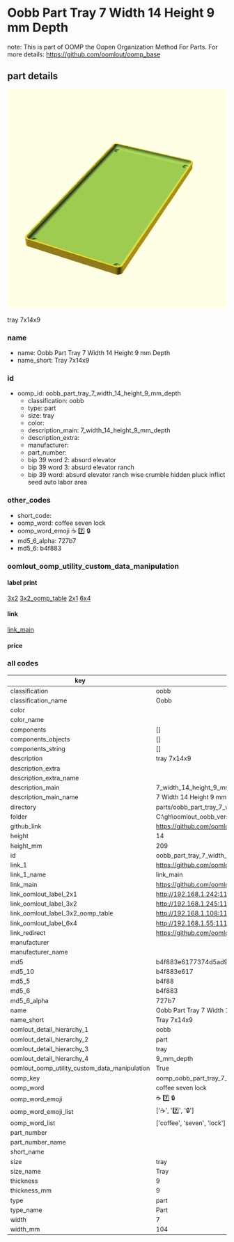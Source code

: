 # Oobb Part Tray 7 Width 14 Height 9 mm Depth  

note: This is part of OOMP the Oopen Organization Method For Parts. For more details: https://github.com/oomlout/oomp_base

##  part details
  

[![](3dpr.png)](3dpr.png)

tray 7x14x9



### name
* name: Oobb Part Tray 7 Width 14 Height 9 mm Depth
* name_short: Tray 7x14x9 
### id
* oomp_id: oobb_part_tray_7_width_14_height_9_mm_depth
  * classification: oobb
  * type: part
  * size: tray
  * color: 
  * description_main: 7_width_14_height_9_mm_depth
  * description_extra: 
  * manufacturer: 
  * part_number: 
  * bip 39 word 2: absurd elevator
  * bip 39 word 3: absurd elevator ranch
  * bip 39 word: absurd elevator ranch wise crumble hidden pluck inflict seed auto labor area

### other_codes
* short_code: 
* oomp_word: coffee seven lock
* oomp_word_emoji :coffee: :seven: :lock:
* md5_6_alpha: 727b7
* md5_6: b4f883






### oomlout_oomp_utility_custom_data_manipulation
#### label print
[3x2](http://192.168.1.245:1112/?label=oomp%20727b7)
[3x2_oomp_table](http://192.168.1.108:1112/?label=oomp%20727b7)
[2x1](http://192.168.1.242:1112/?label=oomp%20727b7)
[6x4](http://192.168.1.55:1112/?label=oomp%20727b7)    

#### link

[link_main](https://github.com/oomlout/oomlout_oobb_version_4_generated_parts/tree/main/navigation_oomp/oobb/part/tray/7_width_14_height_9_mm_depth/part)                              

#### price







### all codes 
| key | value |  
| --- | --- |  
| classification | oobb |  
| classification_name | Oobb |  
| color |  |  
| color_name |  |  
| components | [] |  
| components_objects | [] |  
| components_string | [] |  
| description | tray 7x14x9 |  
| description_extra |  |  
| description_extra_name |  |  
| description_main | 7_width_14_height_9_mm_depth |  
| description_main_name | 7 Width 14 Height 9 mm Depth |  
| directory | parts/oobb_part_tray_7_width_14_height_9_mm_depth |  
| folder | C:\gh\oomlout_oobb_version_4_generated_parts\parts\oobb_part_tray_7_width_14_height_9_mm_depth |  
| github_link | https://github.com/oomlout/oomlout_oomp_part_src/tree/main/parts/oobb_part_tray_7_width_14_height_9_mm_depth |  
| height | 14 |  
| height_mm | 209 |  
| id | oobb_part_tray_7_width_14_height_9_mm_depth |  
| link_1 | https://github.com/oomlout/oomlout_oobb_version_4_generated_parts/tree/main/navigation_oomp/oobb/part/tray/7_width_14_height_9_mm_depth/part |  
| link_1_name | link_main |  
| link_main | https://github.com/oomlout/oomlout_oobb_version_4_generated_parts/tree/main/navigation_oomp/oobb/part/tray/7_width_14_height_9_mm_depth/part |  
| link_oomlout_label_2x1 | http://192.168.1.242:1112/?label=oomp%20727b7 |  
| link_oomlout_label_3x2 | http://192.168.1.245:1112/?label=oomp%20727b7 |  
| link_oomlout_label_3x2_oomp_table | http://192.168.1.108:1112/?label=oomp%20727b7 |  
| link_oomlout_label_6x4 | http://192.168.1.55:1112/?label=oomp%20727b7 |  
| link_redirect | https://github.com/oomlout/oomlout_oobb_version_4_generated_parts/tree/main/parts/oobb_tray_07_14_09 |  
| manufacturer |  |  
| manufacturer_name |  |  
| md5 | b4f883e6177374d5ad9a6fc76311f808 |  
| md5_10 | b4f883e617 |  
| md5_5 | b4f88 |  
| md5_6 | b4f883 |  
| md5_6_alpha | 727b7 |  
| name | Oobb Part Tray 7 Width 14 Height 9 mm Depth |  
| name_short | Tray 7x14x9  |  
| oomlout_detail_hierarchy_1 | oobb |  
| oomlout_detail_hierarchy_2 | part |  
| oomlout_detail_hierarchy_3 | tray |  
| oomlout_detail_hierarchy_4 | 9_mm_depth |  
| oomlout_oomp_utility_custom_data_manipulation | True |  
| oomp_key | oomp_oobb_part_tray_7_width_14_height_9_mm_depth |  
| oomp_word | coffee seven lock |  
| oomp_word_emoji | :coffee: :seven: :lock: |  
| oomp_word_emoji_list | [':coffee:', ':seven:', ':lock:'] |  
| oomp_word_list | ['coffee', 'seven', 'lock'] |  
| part_number |  |  
| part_number_name |  |  
| short_name |  |  
| size | tray |  
| size_name | Tray |  
| thickness | 9 |  
| thickness_mm | 9 |  
| type | part |  
| type_name | Part |  
| width | 7 |  
| width_mm | 104 |  
